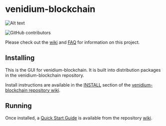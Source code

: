 # venidium-blockchain
![Alt text](https://www.venidium.io/img/venidium_logo.svg)

![GitHub contributors](https://img.shields.io/github/contributors/Venidium-Network/venidium-blockchain?logo=GitHub)

Please check out the [wiki](https://github.com/Venidium-Network/venidium-blockchain/wiki)
and [FAQ](https://github.com/Venidium-Network/venidium-blockchain/wiki/FAQ) for
information on this project.

## Installing

This is the GUI for venidium-blockchain. It is built into distribution packages in the venidium-blockchain repository.

Install instructions are available in the
[INSTALL](https://github.com/Venidium-Network/venidium-blockchain/wiki/INSTALL)
section of the
[venidium-blockchain repository wiki](https://github.com/Venidium-Network/venidium-blockchain/wiki).

## Running

Once installed, a
[Quick Start Guide](https://github.com/Venidium-Network/venidium-blockchain/wiki/Quick-Start-Guide)
is available from the repository
[wiki](https://github.com/Venidium-Network/venidium-blockchain/wiki).
